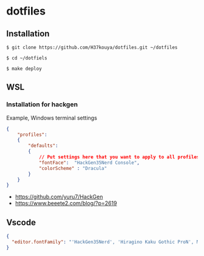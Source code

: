 # dotfiles

## Installation

``` shell
$ git clone https://github.com/H37kouya/dotfiles.git ~/dotfiles

$ cd ~/dotfiels

$ make deploy
```

## WSL 

### Installation for hackgen

Example, Windows terminal settings 
``` json
{
    "profiles":
    {
        "defaults":
        {
            // Put settings here that you want to apply to all profiles.
            "fontFace":  "HackGen35Nerd Console",
            "colorScheme" : "Dracula"
        }
    }
}
```

- https://github.com/yuru7/HackGen
- https://www.beeete2.com/blog/?p=2619

## Vscode

``` json
{
  "editor.fontFamily": "'HackGen35Nerd', 'Hiragino Kaku Gothic ProN', Menlo, Monaco, 'Courier New', monospace"
}
```
